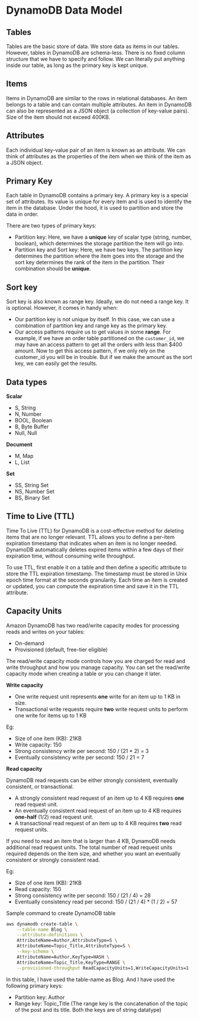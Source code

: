 # DynamoDB Data Model

## Tables

Tables are the basic store of data. We store data as items in our tables. However, tables in DynamoDB are schema-less. There is no fixed column structure that we have to specify and follow. We can literally put anything inside our table, as long as the primary key is kept unique.

## Items

Items in DynamoDB are similar to the rows in relational databases. An item belongs to a table and can contain multiple attributes. An item in DynamoDB can also be represented as a JSON object (a collection of key-value pairs). Size of the item should not exceed 400KB.

## Attributes

Each individual key-value pair of an item is known as an attribute. We can think of attributes as the properties of the item when we think of the item as a JSON object.

## Primary Key

Each table in DynamoDB contains a primary key. A primary key is a special set of attributes. Its value is unique for every item and is used to identify the item in the database. Under the hood, it is used to partition and store the data in order.

There are two types of primary keys:

- Partition key: Here, we have a **unique** key of scalar type (string, number, boolean), which determines the storage partition the item will go into.
- Partition key and Sort key: Here, we have two keys. The partition key determines the partition where the item goes into the storage and the sort key determines the rank of the item in the partition. Their combination should be **unique**.

## Sort key

Sort key is also known as range key. Ideally, we do not need a range key. It is optional. However, it comes in handy when:

- Our partition key is not unique by itself. In this case, we can use a combination of partition key and range key as the primary key.
- Our access patterns require us to get values in some **range**. For example, if we have an order table partitioned on the `customer_id`, we may have an access pattern to get all the orders with less than $400 amount. Now to get this access pattern, if we only rely on the customer_id you will be in trouble. But if we make the amount as the sort key, we can easily get the results.

## Data types

**Scalar**

- S, String
- N, Number
- BOOL, Boolean
- B, Byte Buffer
- Null, Null

**Document**

- M, Map
- L, List

**Set**

- SS, String Set
- NS, Number Set
- BS, Binary Set

## Time to Live (TTL)

Time To Live (TTL) for DynamoDB is a cost-effective method for deleting items that are no longer relevant. TTL allows you to define a per-item expiration timestamp that indicates when an item is no longer needed. DynamoDB automatically deletes expired items within a few days of their expiration time, without consuming write throughput.

To use TTL, first enable it on a table and then define a specific attribute to store the TTL expiration timestamp. The timestamp must be stored in Unix epoch time format at the seconds granularity. Each time an item is created or updated, you can compute the expiration time and save it in the TTL attribute.

## Capacity Units

Amazon DynamoDB has two read/write capacity modes for processing reads and writes on your tables:

- On-demand
- Provisioned (default, free-tier eligible)

The read/write capacity mode controls how you are charged for read and write throughput and how you manage capacity. You can set the read/write capacity mode when creating a table or you can change it later.

**Write capacity**

- One write request unit represents **one** write for an item up to 1 KB in size.
- Transactional write requests require **two** write request units to perform one write for items up to 1 KB

Eg:

- Size of one item (KB): 21KB
- Write capacity: 150
- Strong consistency write per second: 150 / (21 * 2) = 3
- Eventually consistency write per second: 150 / 21 = 7

**Read capacity**

DynamoDB read requests can be either strongly consistent, eventually consistent, or transactional.

- A strongly consistent read request of an item up to 4 KB requires **one** read request unit.
- An eventually consistent read request of an item up to 4 KB requires **one-half** (1/2) read request unit.
- A transactional read request of an item up to 4 KB requires **two** read request units.

If you need to read an item that is larger than 4 KB, DynamoDB needs additional read request units. The total number of read request units required depends on the item size, and whether you want an eventually consistent or strongly consistent read.

Eg: 

- Size of one item (KB): 21KB
- Read capacity: 150
- Strong consistency write per second: 150 / (21 / 4) = 28
- Eventually consistency read per second: 150 / (21 / 4) * (1 / 2) = 57

Sample command to create DynamoDB table

```bash
aws dynamodb create-table \
    --table-name Blog \
    --attribute-definitions \
    AttributeName=Author,AttributeType=S \
    AttributeName=Topic_Title,AttributeType=S \
    --key-schema \
    AttributeName=Author,KeyType=HASH \
    AttributeName=Topic_Title,KeyType=RANGE \
    --provisioned-throughput ReadCapacityUnits=1,WriteCapacityUnits=1
```

In this table, I have used the table-name as Blog. And I have used the following primary keys:

- Partition key: Author
- Range key: Topic_Title (The range key is the concatenation of the topic of the post and its title. Both the keys are of string datatype)
